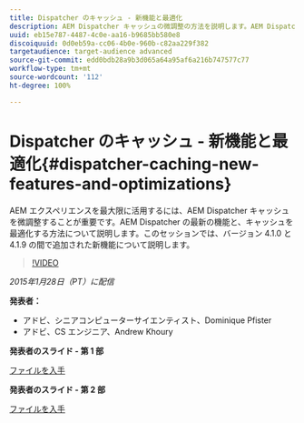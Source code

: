 ```yaml
---
title: Dispatcher のキャッシュ - 新機能と最適化
description: AEM Dispatcher キャッシュの微調整の方法を説明します。AEM Dispatcher の最新の機能と、キャッシュを最適化する方法について説明します。このセッションでは、バージョン 4.1.0 と 4.1.9 の間で追加された新機能について説明します。
uuid: eb15e787-4487-4c0e-aa16-b9685bb580e8
discoiquuid: 0d0eb59a-cc06-4b0e-960b-c82aa229f382
targetaudience: target-audience advanced
source-git-commit: edd0bdb28a9b3d065a64a95af6a216b747577c77
workflow-type: tm+mt
source-wordcount: '112'
ht-degree: 100%

---
```


# Dispatcher のキャッシュ - 新機能と最適化{#dispatcher-caching-new-features-and-optimizations}

AEM エクスペリエンスを最大限に活用するには、AEM Dispatcher キャッシュを微調整することが重要です。AEM Dispatcher の最新の機能と、キャッシュを最適化する方法について説明します。このセッションでは、バージョン 4.1.0 と 4.1.9 の間で追加された新機能について説明します。

>[!VIDEO](https://video.tv.adobe.com/v/19378/?quality=9)

*2015年1月28日（PT）に配信*

**発表者：**

* アドビ、シニアコンピューターサイエンティスト、Dominique Pfister
* アドビ、CS エンジニア、Andrew Khoury

**発表者のスライド - 第 1 部**

[ファイルを入手](assets/aemgems-dispatcher-caching-part1-jan-28-2015.pdf)

**発表者のスライド - 第 2 部**

[ファイルを入手](assets/aemgems-dispatcher-caching-part2-jan-28-2015.pdf)
<!--
[Get back to the Overview](https://helpx.adobe.com/experience-manager/kt/eseminars/gems/aem-index.html)
-->
